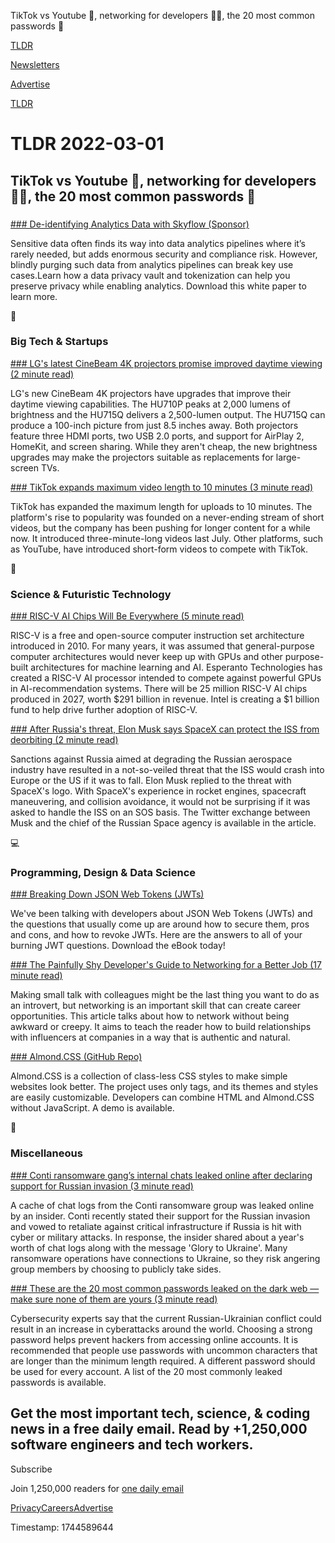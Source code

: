 TikTok vs Youtube 📱, networking for developers 👨‍💻, the 20 most common passwords 🔑

[TLDR](/)

[Newsletters](/newsletters)

[Advertise](https://advertise.tldr.tech/)

[TLDR](/)

# TLDR 2022-03-01

## TikTok vs Youtube 📱, networking for developers 👨‍💻, the 20 most common passwords 🔑

### 

[### De-identifying Analytics Data with Skyflow (Sponsor)](https://info.skyflow.com/de-identifying-analytics-data-with-skyflow?utm_source=tldr&utm_medium=newsletter&utm_campaign=tldr+2022)

Sensitive data often finds its way into data analytics pipelines where it’s rarely needed, but adds enormous security and compliance risk. However, blindly purging such data from analytics pipelines can break key use cases.Learn how a data privacy vault and tokenization can help you preserve privacy while enabling analytics. Download this white paper to learn more.

📱

### Big Tech & Startups

[### LG's latest CineBeam 4K projectors promise improved daytime viewing (2 minute read)](https://www.engadget.com/lg-4k-cinebeam-home-projectors-2022-165629481.html?utm_source=tldrnewsletter)

LG's new CineBeam 4K projectors have upgrades that improve their daytime viewing capabilities. The HU710P peaks at 2,000 lumens of brightness and the HU715Q delivers a 2,500-lumen output. The HU715Q can produce a 100-inch picture from just 8.5 inches away. Both projectors feature three HDMI ports, two USB 2.0 ports, and support for AirPlay 2, HomeKit, and screen sharing. While they aren't cheap, the new brightness upgrades may make the projectors suitable as replacements for large-screen TVs.

[### TikTok expands maximum video length to 10 minutes (3 minute read)](https://www.theverge.com/2022/2/28/22954525/tiktok-maximum-video-length-10-minutes?scrolla=5eb6d68b7fedc32c19ef33b4?utm_source=tldrnewsletter)

TikTok has expanded the maximum length for uploads to 10 minutes. The platform's rise to popularity was founded on a never-ending stream of short videos, but the company has been pushing for longer content for a while now. It introduced three-minute-long videos last July. Other platforms, such as YouTube, have introduced short-form videos to compete with TikTok.

🚀

### Science & Futuristic Technology

[### RISC-V AI Chips Will Be Everywhere (5 minute read)](https://spectrum.ieee.org/risc-v-ai?utm_source=tldrnewsletter)

RISC-V is a free and open-source computer instruction set architecture introduced in 2010. For many years, it was assumed that general-purpose computer architectures would never keep up with GPUs and other purpose-built architectures for machine learning and AI. Esperanto Technologies has created a RISC-V AI processor intended to compete against powerful GPUs in AI-recommendation systems. There will be 25 million RISC-V AI chips produced in 2027, worth $291 billion in revenue. Intel is creating a $1 billion fund to help drive further adoption of RISC-V.

[### After Russia's threat, Elon Musk says SpaceX can protect the ISS from deorbiting (2 minute read)](https://interestingengineering.com/russia-elon-musk-spacex-protect-iss-deorbiting?utm_source=tldrnewsletter)

Sanctions against Russia aimed at degrading the Russian aerospace industry have resulted in a not-so-veiled threat that the ISS would crash into Europe or the US if it was to fall. Elon Musk replied to the threat with SpaceX's logo. With SpaceX's experience in rocket engines, spacecraft maneuvering, and collision avoidance, it would not be surprising if it was asked to handle the ISS on an SOS basis. The Twitter exchange between Musk and the chief of the Russian Space agency is available in the article.

💻

### Programming, Design & Data Science

[### Breaking Down JSON Web Tokens (JWTs)](https://go.fusionauth.io/breaking-down-json-web-tokens?utm_campaign=newsletter%20ads&utm_source=newsletter&utm_medium=tldr)

We've been talking with developers about JSON Web Tokens (JWTs) and the questions that usually come up are around how to secure them, pros and cons, and how to revoke JWTs. Here are the answers to all of your burning JWT questions. Download the eBook today!

[### The Painfully Shy Developer's Guide to Networking for a Better Job (17 minute read)](https://www.samjulien.com/shy-dev-networking?utm_source=tldrnewsletter)

Making small talk with colleagues might be the last thing you want to do as an introvert, but networking is an important skill that can create career opportunities. This article talks about how to network without being awkward or creepy. It aims to teach the reader how to build relationships with influencers at companies in a way that is authentic and natural.

[### Almond.CSS (GitHub Repo)](https://github.com/alvaromontoro/almond.css?utm_source=tldrnewsletter)

Almond.CSS is a collection of class-less CSS styles to make simple websites look better. The project uses only tags, and its themes and styles are easily customizable. Developers can combine HTML and Almond.CSS without JavaScript. A demo is available.

🎁

### Miscellaneous

[### Conti ransomware gang’s internal chats leaked online after declaring support for Russian invasion (3 minute read)](https://techcrunch.com/2022/02/28/conti-ransomware-chats-leaked/?utm_source=tldrnewsletter)

A cache of chat logs from the Conti ransomware group was leaked online by an insider. Conti recently stated their support for the Russian invasion and vowed to retaliate against critical infrastructure if Russia is hit with cyber or military attacks. In response, the insider shared about a year's worth of chat logs along with the message 'Glory to Ukraine'. Many ransomware operations have connections to Ukraine, so they risk angering group members by choosing to publicly take sides.

[### These are the 20 most common passwords leaked on the dark web — make sure none of them are yours (3 minute read)](https://www.cnbc.com/2022/02/27/most-common-passwords-hackers-leak-on-the-dark-web-lookout-report.html?utm_source=tldrnewsletter)

Cybersecurity experts say that the current Russian-Ukrainian conflict could result in an increase in cyberattacks around the world. Choosing a strong password helps prevent hackers from accessing online accounts. It is recommended that people use passwords with uncommon characters that are longer than the minimum length required. A different password should be used for every account. A list of the 20 most commonly leaked passwords is available.

## Get the most important tech, science, & coding news in a free daily email. Read by +1,250,000 software engineers and tech workers.

Subscribe

Join 1,250,000 readers for [one daily email](/api/latest/tech)

[Privacy](/privacy)[Careers](https://jobs.ashbyhq.com/tldr.tech)[Advertise](/tech/advertise)

Timestamp: 1744589644